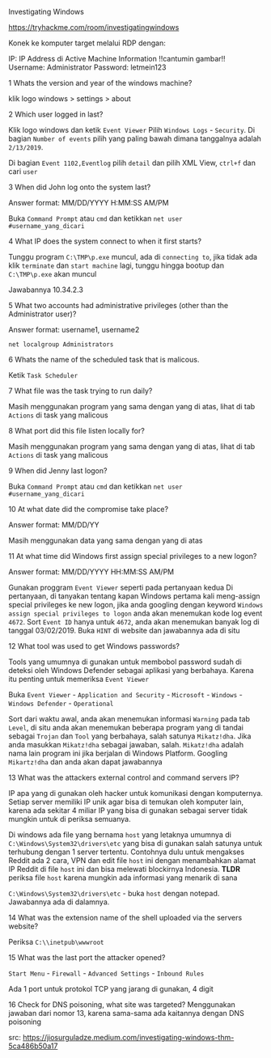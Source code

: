 Investigating Windows

https://tryhackme.com/room/investigatingwindows

Konek ke komputer target melalui RDP dengan:

IP:			IP Address di Active Machine Information
!!cantumin gambar!!
Username:	Administrator
Password:	letmein123

1 Whats the version and year of the windows machine?

klik logo windows > settings > about


2 Which user logged in last?

Klik logo windows dan ketik `Event Viewer`
Pilih `Windows Logs` - `Security`. Di bagian `Number of events` pilih yang paling bawah dimana tanggalnya adalah `2/13/2019`.

Di bagian `Event 1102,Eventlog` pilih `detail` dan pilih XML View, `ctrl+f` dan cari `user`


3 When did John log onto the system last?

Answer format: MM/DD/YYYY H:MM:SS AM/PM

Buka `Command Prompt` atau `cmd` dan ketikkan `net user  #username_yang_dicari`



4 What IP does the system connect to when it first starts?

Tunggu program `C:\TMP\p.exe` muncul, ada di `connecting to`, jika tidak ada klik `terminate` dan `start machine` lagi, tunggu hingga bootup dan `C:\TMP\p.exe` akan muncul

Jawabannya 10.34.2.3



5 What two accounts had administrative privileges (other than the Administrator user)?

Answer format: username1, username2

`net localgroup Administrators`



6 Whats the name of the scheduled task that is malicous.

Ketik `Task Scheduler`




7 What file was the task trying to run daily?

Masih menggunakan program yang sama dengan yang di atas, lihat di tab `Actions` di task yang malicous



8 What port did this file listen locally for?

Masih menggunakan program yang sama dengan yang di atas, lihat di tab `Actions` di task yang malicous




9 When did Jenny last logon?

Buka `Command Prompt` atau `cmd` dan ketikkan `net user  #username_yang_dicari`



10 At what date did the compromise take place?

Answer format: MM/DD/YY

Masih menggunakan data yang sama dengan yang di atas


11 At what time did Windows first assign special privileges to a new logon?

Answer format: MM/DD/YYYY HH:MM:SS AM/PM

Gunakan proggram `Event Viewer` seperti pada pertanyaan kedua
Di pertanyaan, di tanyakan tentang kapan Windows pertama kali meng-assign special privileges ke new logon, jika anda googling dengan keyword `Windows assign special privileges to logon` anda akan menemukan kode log event `4672`. Sort `Event ID` hanya untuk `4672`, anda akan menemukan banyak log di tanggal 03/02/2019. Buka `HINT` di website dan jawabannya ada di situ


12 What tool was used to get Windows passwords?

Tools yang umumnya di gunakan untuk membobol password sudah di deteksi oleh Windows Defender sebagai aplikasi yang berbahaya. Karena itu penting untuk memeriksa `Event Viewer`

Buka `Event Viewer` - `Application and Security` - `Microsoft` - `Windows` -`Windows Defender` - `Operational`

Sort dari waktu awal, anda akan menemukan informasi `Warning` pada tab `Level`, di situ anda akan menemukan beberapa program yang di tandai sebagai `Trojan` dan `Tool` yang berbahaya, salah satunya `Mikatz!dha`. Jika anda masukkan `Mikatz!dha` sebagai jawaban, salah. `Mikatz!dha` adalah nama lain program ini jika berjalan di Windows Platform. Googling `Mikartz!dha` dan anda akan dapat jawabannya



13 What was the attackers external control and command servers IP?

IP apa yang di gunakan oleh hacker untuk komunikasi dengan komputernya. Setiap server memiliki IP unik agar bisa di temukan oleh komputer lain, karena ada sekitar 4 miliar IP yang bisa di gunakan sebagai server tidak mungkin untuk di periksa semuanya.

Di windows ada file yang bernama `host` yang letaknya umumnya di `C:\Windows\System32\drivers\etc` yang bisa di gunakan salah satunya untuk terhubung dengan 1 server tertentu. Contohnya dulu untuk mengakses Reddit ada 2 cara, VPN dan edit file `host` ini dengan menambahkan alamat IP Reddit di file `host` ini dan bisa melewati blockirnya Indonesia. **TLDR** periksa file `host` karena mungkin ada informasi yang menarik di sana

`C:\Windows\System32\drivers\etc` - buka `host` dengan notepad. Jawabannya ada di dalamnya.


14 What was the extension name of the shell uploaded via the servers website?

Periksa `C:\\inetpub\wwwroot`


15 What was the last port the attacker opened?

`Start Menu` - `Firewall` - `Advanced Settings` - `Inbound Rules`

Ada 1 port untuk protokol TCP yang jarang di gunakan, 4 digit

16 Check for DNS poisoning, what site was targeted?
Menggunakan jawaban dari nomor 13, karena sama-sama ada kaitannya dengan DNS poisoning


src: https://jiosurguladze.medium.com/investigating-windows-thm-5ca486b50a17